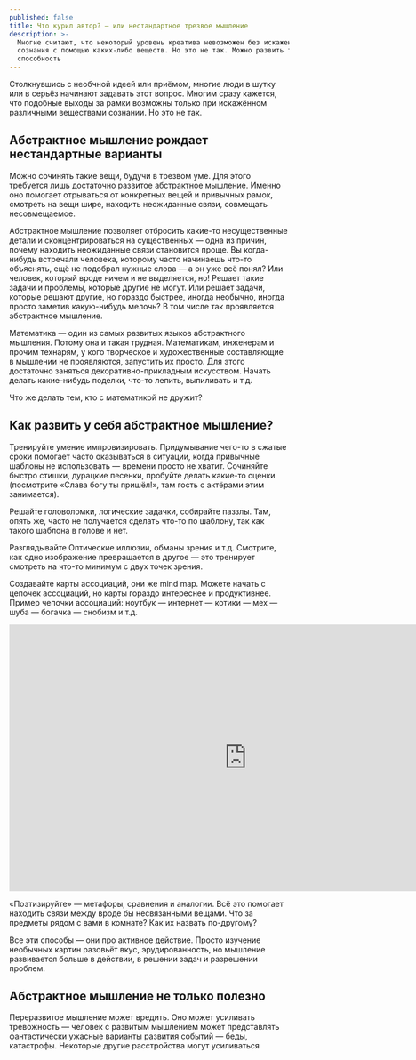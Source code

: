```yaml
---
published: false
title: Что курил автор? — или нестандартное трезвое мышление
description: >-
  Многие считают, что некоторый уровень креатива невозможен без искажения
  сознания с помощью каких-либо веществ. Но это не так. Можно развить такую
  способность
---
```


Столкнувшись с необчной идеей или приёмом, многие люди в шутку или в серьёз начинают задавать этот вопрос. Многим сразу кажется, что подобные выходы за рамки возможны только при искажённом различными веществами сознании. Но это не так.

## Абстрактное мышление рождает нестандартные варианты
Можно сочинять такие вещи, будучи в трезвом уме. Для этого требуется лишь достаточно развитое абстрактное мышление. Именно оно помогает отрываться от конкретных вещей и привычных рамок, смотреть на вещи шире, находить неожиданные связи, совмещать несовмещаемое.

Абстрактное мышление позволяет отбросить какие-то несущественные детали и сконцентрироваться на существенных — одна из причин, почему находить неожиданные связи становится проще. Вы когда-нибудь встречали человека, которому часто начинаешь что-то объяснять, ещё не подобрал нужные слова — а он уже всё понял? Или человек, который вроде ничем и не выделяется, но! Решает такие задачи и проблемы, которые другие не могут. Или решает задачи, которые решают другие, но гораздо быстрее, иногда необычно, иногда просто заметив какую-нибудь мелочь? В том числе так проявляется абстрактное мышление.

Математика — один из самых развитых языков абстрактного мышления. Потому она и такая трудная. Математикам, инженерам и прочим технарям, у кого творческое и художественные составляющие в мышлении не проявляются, запустить их просто. Для этого достаточно заняться декоративно-прикладным искусством. Начать делать какие-нибудь поделки, что-то лепить, выпиливать и т.д.

Что же делать тем, кто с математикой не дружит?

## Как развить у себя абстрактное мышление?

Тренируйте умение импровизировать. Придумывание чего-то в сжатые сроки помогает часто оказываться в ситуации, когда привычные шаблоны не использовать — времени просто не хватит. Сочиняйте быстро стишки, дурацкие песенки, пробуйте делать какие-то сценки (посмотрите «Слава богу ты пришёл!», там гость с актёрами этим занимается). 

Решайте головоломки, логические задачки, собирайте паззлы. Там, опять же, часто не получается сделать что-то по шаблону, так как такого шаблона в голове и нет.

Разглядывайте Оптические иллюзии, обманы зрения и т.д. Смотрите, как одно изображение превращается в другое — это тренирует смотреть на что-то минимум с двух точек зрения.

Создавайте карты ассоциаций, они же mind map. Можете начать с цепочек ассоциаций, но карты гораздо интереснее и продуктивнее. Пример чепочки ассоциаций: ноутбук — интернет — котики — мех — шуба — богачка — снобизм и т.д.

<iframe width="853" height="480" src="https://www.youtube.com/embed/6jp0ueJlLmY" title="YouTube video player" frameborder="0" allow="accelerometer; autoplay; clipboard-write; encrypted-media; gyroscope; picture-in-picture" allowfullscreen></iframe>

«Поэтизируйте» — метафоры, сравнения и аналогии. Всё это помогает находить связи между вроде бы несвязанными вещами. Что за предметы рядом с вами в комнате? Как их назвать по-другому?

Все эти способы — они про активное действие. Просто изучение необычных картин разовьёт вкус, эрудированность, но мышление развивается больше в действии, в решении задач и разрешении проблем.

## Абстрактное мышление не только полезно

Переразвитое мышление может вредить. Оно может усиливать тревожность — человек с развитым мышлением может представлять фантастически ужасные варианты развития событий — беды, катастрофы. Некоторые другие расстройства могут усиливаться